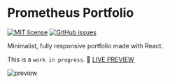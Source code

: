 # Prometheus Portfolio
[![MIT license](https://img.shields.io/badge/License-MIT-blue.svg)](https://lbesson.mit-license.org/)
[![GitHub issues](https://img.shields.io/github/issues/Giuseppetm/prometheus-portfolio)](https://github.com/Giuseppetm/prometheus-portfolio/issues/)

Minimalist, fully responsive portfolio made with React. 

This is a `work in progress`. 🎦 [LIVE PREVIEW](https://giuseppedelcampo.netlify.app/)

![preview](https://user-images.githubusercontent.com/52317197/171996436-6e71ed12-fcbf-4675-928b-866b138fdccd.png)
